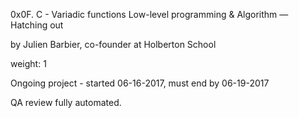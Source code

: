 0x0F. C - Variadic functions
 Low-level programming & Algorithm ― Hatching out

 by Julien Barbier, co-founder at Holberton School

 weight: 1

 Ongoing project - started 06-16-2017, must end by 06-19-2017

 QA review fully automated.
